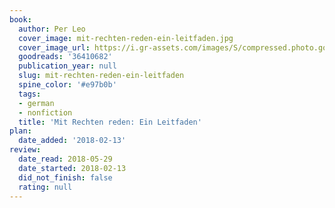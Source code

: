```yaml
---
book:
  author: Per Leo
  cover_image: mit-rechten-reden-ein-leitfaden.jpg
  cover_image_url: https://i.gr-assets.com/images/S/compressed.photo.goodreads.com/books/1507979413l/36410682._SY475_.jpg
  goodreads: '36410682'
  publication_year: null
  slug: mit-rechten-reden-ein-leitfaden
  spine_color: '#e97b0b'
  tags:
  - german
  - nonfiction
  title: 'Mit Rechten reden: Ein Leitfaden'
plan:
  date_added: '2018-02-13'
review:
  date_read: 2018-05-29
  date_started: 2018-02-13
  did_not_finish: false
  rating: null
---
```

